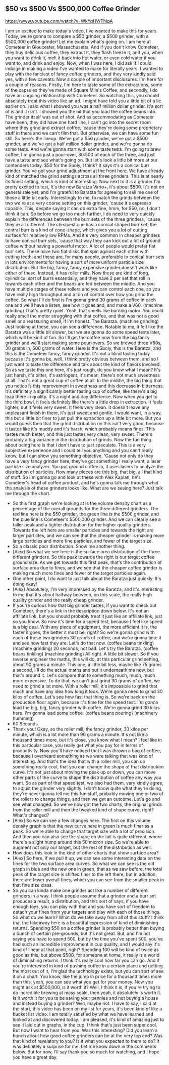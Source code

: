 ## $50 vs $500 Vs $500,000 Coffee Grinder

<https://www.youtube.com/watch?v=WkYqHWThIpA>

I am so excited to make today's video,
I've wanted to make this for years.
Today, we're gonna to
compare a $50 grinder,
a $500 grinder,
with a $500,000 coffee grinder!
Let me explain what's going on.
I am here at Cometeer in
Gloucester, Massachusetts.
And if you don't know Cometeer,
they buy delicious coffee,
they extract it, they flash freeze it,
and you, when you want to drink it,
melt it back into hot water,
or even cold water if you want to,
and drink and enjoy.
Now, when I was here,
I did ask if I could
indulge in making a video
I've wanted to make for literally years.
I wanted to play with
the fanciest of fancy coffee grinders,
and they very kindly said
yes, with a few caveats.
Now a couple of important disclosures.
I'm here for a couple of reasons.
Firstly, I'm here to taste
some of the extractions,
some of the capsules they've
made of Square Mile's Coffee,
and secondly, I do have
an ongoing relationship with Cometeer.
So watching this,
you should absolutely treat
this video like an ad.
I might have told you a little
bit of a lie earlier on.
I said what I showed you was
a half million dollar grinder.
It's sort of is and it isn't.
I showed you the bit
that you load the coffee beans into.
The grinder itself was out of shot.
And as accommodating
as Cometeer have been,
they did have one hard line,
I can't go into the secret room
where they grind and extract coffee,
'cause they're doing some
proprietary stuff in there
and we can't film that.
But otherwise, we can have some fun still.
So here's the lineup.
We've got a $50 grinder,
we've got a $500 grinder,
and we've got a half
million dollar grinder,
and we're gonna do some tests.
And we're gonna start
with some taste tests.
I'm going to brew coffee,
I'm gonna just a pour-over,
30:500 of each of the three,
and just have a taste
and see what's going on.
But let's look a little bit
more at our contenders today.
$50 for the Sboly, I think?
It says it's a conical burr grinder.
You've got your grind
adjustment at the front here.
We have already kind of
matched the grind settings
across all three grinders.
This is at nearly its finest setting,
which is kind of interesting.
Now next to it is a grinder
I'm pretty excited to test,
It's the new Baratza
Vario+, it's about $500.
It's not on general sale yet,
and I'm grateful to Baratza
for agreeing to sell me one
of these a little bit early.
Interestingly to me,
to match the grinds between the two
we're at a very coarse
setting on this grinder,
'cause it's espresso capable.
This, despite saying it can do extra fine,
hmm, for $50, no, I don't think it can.
So before we go too much further,
I do need to very quickly explain
the differences between the
burr sets of the three grinders,
'cause they're all different.
The cheapest one has a
conical shaped burr set,
the central burr is a kind of cone-shape,
which gives you a lot of cutting surface
for relatively low RPMs.
And it's very common in cheaper grinders
to have conical burr sets,
'cause that way they can kick
out a lot of ground coffee
without having a powerful motor.
A lot of people would
prefer flat burr sets.
These have two flat disks
that spin against each
other with cutting teeth,
and these are, for many people,
preferable to conical burr
sets in lots environments
for having a sort of more uniform
particle size distribution.
But the big, fancy,
fancy expensive grinder
doesn't work like either of these.
Instead, it has roller mills.
Now these are kind of long,
cylindrical sort of burrs essentially,
and they have 2 per set that
roll in towards each other
and the beans are fed between the middle.
And you have multiple
stages of these rollers
and you can control each one,
so you have really high throughput
and a ton of control over
how you grind the coffee.
So what I'll do first
is I'm gonna grind 30
grams of coffee in each one
and we'll have a listen,
see how it goes and, and make a V60.
(machine grinding)
That's pretty quiet.
Yeah, that smells like burning motor.
You could really smell the motor
struggling with that coffee,
and that was not a good smell
or a reassuring smell, if I'm honest.
The Baratza.
(machine grinding)
Just looking at these,
you can see a difference.
Notable to me, it felt like the Baratza
was a little bit slower,
but we are gonna do
some speed tests later,
which will be kind of fun.
So I'll get the coffee now
from the big fancy grinder
and we'll start making some pour-overs.
So we brewed three V60s, 30
grams in, 500 grams of water.
Here is the Sboly, this is the Baratza,
and this is the Cometeer
fancy, fancy grinder.
It's not a blind tasting today
because it's gonna be,
well, I think pretty obvious between them,
and so I just want to taste the difference
and talk about the kind
of flavors involved.
So as we taste this one here,
it's just rough, do you know what I mean?
It's just harsh, it's
bitter, it's astringent,
it's mean, there's not
much sweetness at all.
That's not a great cup of coffee at all.
In the middle, the big
thing that you notice
is this improvement in sweetness
and this decrease in bitterness.
It's definitely a significantly
better tasting cup of coffee,
like there's a big leap there in quality.
It's a night and day difference.
Now when you get to the third bowl,
it feels definitely
like there's a little drop in extraction.
It feels lighter, but it feels very sweet.
It feels very clean.
It doesn't leave any
unpleasant finish in there,
it's just sweet and gentle.
I would want, in a way,
this but a little bit finer
to just pull the extraction
up a little bit more.
But you would guess then
that the grind distribution
on this isn't very good,
because it tastes like
it's muddy and it's harsh,
which probably means fines.
This tastes much better,
and this just tastes
very clean, very sweet.
There's probably a big variance
in the distribution of grinds.
Now the fun thing about being here
is that I don't have to just speculate.
This is a very subjective experience
and I could tell you anything
and you can't really know,
but I can show you something objective.
'Cause not only do they have
a very fancy grinder here,
they've got something I really want,
a laser particle size analyzer.
You put ground coffee in,
it uses lasers to analyze the
distribution of particles.
How many pieces are this big, that big,
all that kind of stuff.
So I'm gonna go and look
at these with Alex Kaplan,
he's Cometeer's head of coffee product,
and he's gonna talk me through
what the analysis of
these grinders looks like.
What are we seeing here?
Just talk me through the chart.

- So this first graph we're looking at
  is the volume density chart
  as a percentage of the overall grounds
  for the three different grinders.
  The red line here is the $50 grinder,
  the green line is the $500 grinder,
  and the blue line is
  Cometeer's $500,000 grinder.
  And we can clearly see a taller peak
  and a tighter distribution for
  the higher quality grinders.
  Towards the left here
  are smaller particles
  and towards the right
  are larger particles,
  and we can see that the cheaper grinder
  is making more large particles
  and more fine particles,
  and fewer of the target size.
- So a classic poor distribution.
  Show me another thing.
- [Alex] So what we see here
  is the surface area distribution
  of the three different grinders.
  So this peak towards the right
  is our target coffee ground size.
  As we get towards this first peak,
  that's the contribution of
  surface area due to fines,
  and we see that the cheaper coffee grinder
  is making much more fines
  and fewer of the target particles again.
- One other point,
  I do want to just talk about
  the Baratza just quickly.
  It's doing okay!
- [Alex] Absolutely, I'm very
  impressed by the Baratza,
  and it's interesting to me
  that it's about halfway
  between, on this scale,
  the really high quality grinder
  and the really cheap grinder.
- If you're curious how
  that big grinder tastes,
  if you want to check out Cometeer,
  there's a link in the
  description down below.
  It's not an affiliate link,
  but you should probably treat it
  just like an affiliate
  link, just so you know.
  So now it's time for a speed test,
  because I feel like speed is a big deal.
  With any piece of equipment,
  the more efficient it
  is, the faster it goes,
  the better it must be, right?
  So we're gonna grind with
  each of these two grinders
  30 grams of coffee,
  and we're gonna time it
  and see how fast they are.
  Let's do that now.
  (coffee beans tinkling)
  (machine grinding)
  20 seconds, not bad.
  Let's try the Baratza.
  (coffee beans tinkling)
  (machine grinding)
  All right.
  A little bit slower.
  So if you reverse engineer the maths,
  this will do, at this
  particular grind setting,
  about 90 grams a minute.
  This one, a little bit less,
  maybe like 75 grams a second,
  I'll do the actual maths and
  put it underneath me now,
  but that's around it.
  Let's compare that
  to something much, much,
  much more expensive.
  To do that, we can't just
  grind 30 grams of coffee,
  we need to grind a lot more.
  With a roller mill, it's
  impossible to grind that much
  and have any idea how long it took.
  We're gonna need to
  grind 30 kilos of coffee.
  Let's see how fast that thing is.
  So we're back on the
  production floor again,
  because it's time for the speed test.
  I'm gonna load the big, big,
  fancy grinder with coffee.
  We're gonna grind 30 kilos here.
  I'm gonna load some coffee.
  (coffee beans pouring)
  (machinery humming)
- 60 Seconds.
- Thank you!
  Okay, so the roller
  mill, the fancy grinder,
  30 kilos per minute,
  which is a lot more
  than 90 grams a minute.
  It's not like a thousand times more,
  but it's close, you know what I mean?
  I feel like in this particular case,
  you really get what you pay
  for in terms of productivity.
  Now you'll have noticed that
  I was thrown a bag of coffee,
  because I overheard
  something as we were talking
  that was kind of interesting.
  And that's the idea
  that with a roller mill,
  you can do something really cool,
  that you can change the shape
  of that distribution curve.
  It's not just about moving
  the peak up or down,
  you can move other parts of the curve
  to shape the distribution
  of coffee any way you want.
  So as part of that speed test,
  we also had them, very kindly agree,
  to adjust the grinder very slightly.
  I don't know quite what they're doing,
  they're never gonna
  tell me this fun stuff,
  probably moving one or two of
  the rollers to change things,
  and then we get an outcome.
  Let's go and see what changed.
  So we've now got the two charts,
  the original grinds from the roller mill
  and then the tweaked kind
  of shape curve, right?
  What's changed?
- [Alex] So we can see a few changes here.
  The first on this volume density graph
  is that the new curve here in green
  is much finer as a peak.
  So we're able to change that target size
  with a lot of precision.
  And then you can also
  see the shape on the tail
  is quite different,
  where there's a slight hump
  around this 50 micron size.
  So we're able to augment
  not only our target,
  but the rest of the distribution as well.
- How does this look in
  the kind of other charts
  that show surface area?
- [Alex] So here, if we pull it up,
  we can see some interesting
  data on the fines
  for the two surface area curves.
  So what we can see is
  the old graph in blue
  and the new one in green,
  that as we saw before, the
  total peak of the target size
  is shifted finer to the left there,
  but in addition, there
  are fewer overall fines,
  which you can see from the smaller peak
  in that fine size class.
- So you can kinda make one grinder
  act like a number of
  different grinders in a way.
  I think people assume that
  a grinder and a burr set
  produces a result, a distribution,
  and this sort of says,
  if you have enough toys,
  you can play with that and
  you have sort of freedom
  to detach your fines from your targets
  and play with each of those things.
  So what do we learn?
  What do we take away
  from all of this stuff?
  I think that the takeaway here
  is a beautiful expression of
  kind of diminishing returns.
  Spending $50 on a coffee
  grinder is probably better
  than buying a bunch of
  certain pre-grounds,
  but it's not great.
  But, and I'm not saying
  you have to spend 500,
  but by the time you've spent 500,
  you've had such an incredible
  improvement in cup quality,
  and I would say it's kind of
  linear at that point, right?
  Spending 100 will be kind
  of twice as good as this,
  but above $500, for someone at home,
  it really is a world
  of diminishing returns.
  I think it's really
  cool how far you can go.
  And if you're interested
  in kind of pushing
  coffee in a certain place
  and getting the most out of it,
  I'm glad the technology exists,
  but you can sort of see it on a chart.
  You know, like the jump in price
  for a thousand times more than this,
  yeah, you can see what
  you get for your money.
  Now you might ask at
  $500,000, is it worth it?
  Well, I think it is,
  if you're trying to do
  incredible brewing at mass scale,
  then yeah, it absolutely is worth it.
  Is it worth it for you
  to be saving your pennies
  and not buying a house and
  instead buying a grinder?
  Well, maybe not.
  I have to say, I said at the start,
  this video has been on my list for years,
  it's been kind of like
  a bucket list video.
  I am totally satisfied
  by what we have learned
  and looked at and discovered today.
  I am pleased, it's kind of amazing
  just to see it laid out
  in graphs, in the cup,
  I think that's just been super cool.
  But now I want to hear from you.
  Was this interesting?
  Did you learn a bunch about
  how good coffee grinders
  can be at the very top end?
  Was that kind of revelatory to you?
  Is it what you expected to them to do?
  It was definitely a surprise for me.
  Let me know down in the comments below.
  But for now, I'll say thank
  you so much for watching,
  and I hope you have a great day.
